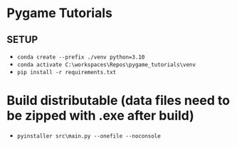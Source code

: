 # Pygame Tutorials

## SETUP
- `conda create --prefix ./venv python=3.10`
- `conda activate C:\workspaces\Repos\pygame_tutorials\venv`
- `pip install -r requirements.txt`

# Build distributable (data files need to be zipped with .exe after build)
- `pyinstaller src\main.py --onefile --noconsole`
